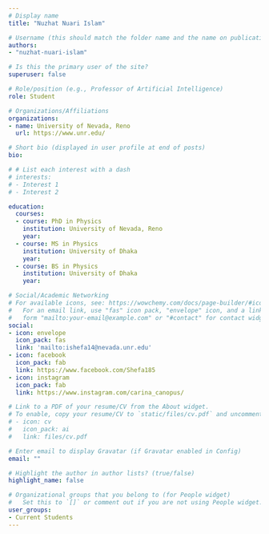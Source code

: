 ```yaml
---
# Display name
title: "Nuzhat Nuari Islam"

# Username (this should match the folder name and the name on publications)
authors:
- "nuzhat-nuari-islam"

# Is this the primary user of the site?
superuser: false

# Role/position (e.g., Professor of Artificial Intelligence)
role: Student

# Organizations/Affiliations
organizations:
- name: University of Nevada, Reno
  url: https://www.unr.edu/

# Short bio (displayed in user profile at end of posts)
bio: 

# # List each interest with a dash
# interests:
# - Interest 1
# - Interest 2

education:
  courses:
  - course: PhD in Physics
    institution: University of Nevada, Reno
    year: 
  - course: MS in Physics
    institution: University of Dhaka
    year: 
  - course: BS in Physics
    institution: University of Dhaka
    year:

# Social/Academic Networking
# For available icons, see: https://wowchemy.com/docs/page-builder/#icons
#   For an email link, use "fas" icon pack, "envelope" icon, and a link in the
#   form "mailto:your-email@example.com" or "#contact" for contact widget.
social:
- icon: envelope
  icon_pack: fas
  link: 'mailto:ishefa14@nevada.unr.edu'
- icon: facebook
  icon_pack: fab
  link: https://www.facebook.com/Shefa185
- icon: instagram
  icon_pack: fab
  link: https://www.instagram.com/carina_canopus/

# Link to a PDF of your resume/CV from the About widget.
# To enable, copy your resume/CV to `static/files/cv.pdf` and uncomment the lines below.
# - icon: cv
#   icon_pack: ai
#   link: files/cv.pdf

# Enter email to display Gravatar (if Gravatar enabled in Config)
email: ""

# Highlight the author in author lists? (true/false)
highlight_name: false

# Organizational groups that you belong to (for People widget)
#   Set this to `[]` or comment out if you are not using People widget.
user_groups:
- Current Students
---
```

